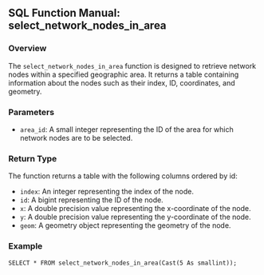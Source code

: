 
## **SQL Function Manual: select_network_nodes_in_area**

### **Overview**
The `select_network_nodes_in_area` function is designed to retrieve network nodes within a specified geographic area. It returns a table containing information about the nodes such as their index, ID, coordinates, and geometry.

### **Parameters**
* `area_id`: A small integer representing the ID of the area for which network nodes are to be selected.

### **Return Type**
The function returns a table with the following columns ordered by id:

* `index`: An integer representing the index of the node.
* `id`: A bigint representing the ID of the node.
* `x`: A double precision value representing the x-coordinate of the node.
* `y`: A double precision value representing the y-coordinate of the node.
* `geom`: A geometry object representing the geometry of the node.

### **Example**
```SELECT * FROM select_network_nodes_in_area(Cast(5 As smallint));```
